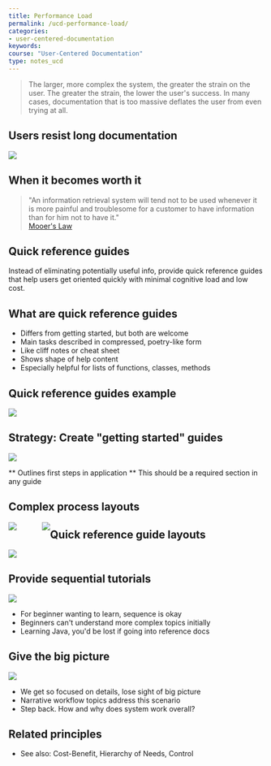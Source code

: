 ```yaml
---
title: Performance Load
permalink: /ucd-performance-load/
categories:
- user-centered-documentation
keywords:
course: "User-Centered Documentation"
type: notes_ucd
---
```


> The larger, more complex the system, the greater the strain on the user. The greater the strain, the lower the user's success. In many cases, documentation that is too massive deflates the user from even trying at all.

## Users resist long documentation

<a href="http://idratherbewriting.com/wp-content/uploads/qrgpowerpoint.pdf"><img src="/user_centered_doc/media/rasters/minson.png"/></a>
 
 ## When it becomes worth it

> "An information retrieval system will tend not to be used whenever it is more painful and troublesome for a customer to have information than for him not to have it." <br /><a href="https://en.wikipedia.org/wiki/Mooers%27_law">Mooer's Law</a>

## Quick reference guides

Instead of eliminating potentially useful info, provide quick reference guides that help users get oriented quickly with minimal cognitive load and low cost.

## What are quick reference guides

* Differs from getting started, but both are welcome 
* Main tasks described in compressed, poetry-like form
* Like cliff notes or cheat sheet
* Shows shape of help content
* Especially helpful for lists of functions, classes, methods

## Quick reference guides example

<a href="http://cheat.markdunkley.com/"><img src="/user_centered_doc/media/rasters/shopify.png" /></a>


## Strategy: Create "getting started" guides

<a href="http://docs.vagrantup.com/v2/getting-started/index.html"><img src="/user_centered_doc/media/rasters/vagrant.png"/></a>

** Outlines first steps in application
** This should be a required section in any guide


## Complex process layouts

<div>
<a href="http://idratherbewriting.com/quickreferenceguides/"><img style="max-height: 450px; float:left;" src="/user_centered_doc/media/rasters/quickreferenceguide1.png"/></a>
    <a href="http://idratherbewriting.com/quickreferenceguides/"><img style="max-height: 450px; margin-left: 50px; float:left;" src="/user_centered_doc/media/rasters/quickreferenceguide2.png"/></a>
</div>

## Quick reference guide layouts

<a href="http://idratherbewriting.com/quickreferenceguides"><img src="/user_centered_doc/media/rasters/oneprocess.png"></a>

## Provide sequential tutorials

<a href="https://docs.oracle.com/javase/tutorial/getStarted/index.html"><img src="/user_centered_doc/media/rasters/java_beginners.png"/></a>

* For beginner wanting to learn, sequence is okay
* Beginners can't understand more complex topics initially
* Learning Java, you'd be lost if going into reference docs

## Give the big picture

<a href="http://docs.splunk.com/Documentation/Splunk/6.2.2/Admin/LearnhowtoadministerSplunk"><img src="/user_centered_doc/media/rasters/splunk.png"/></a>

* We get so focused on details, lose sight of big picture
* Narrative workflow topics address this scenario
* Step back. How and why does system work overall?

## Related principles

* See also: Cost-Benefit, Hierarchy of Needs, Control
